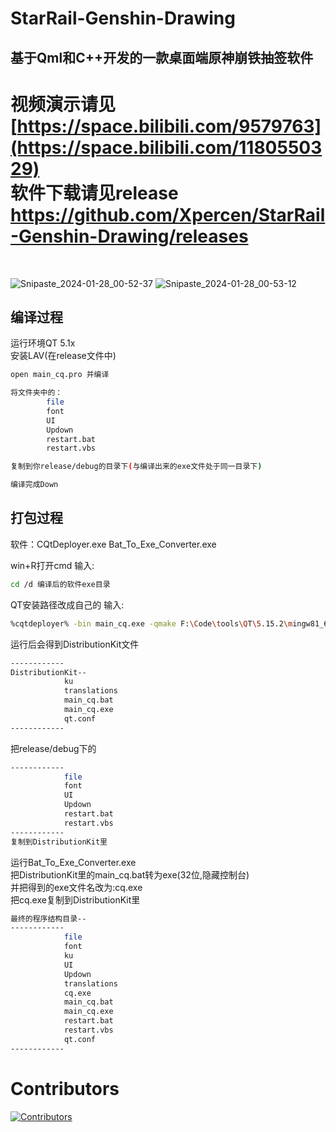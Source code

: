 # StarRail-Genshin-Drawing<br>
## 基于Qml和C++开发的一款桌面端原神崩铁抽签软件<br>
视频演示请见<br>
[https://space.bilibili.com/9579763](https://space.bilibili.com/1180550329)<br>
软件下载请见release<br>
https://github.com/Xpercen/StarRail-Genshin-Drawing/releases<br>
==
<br>

![Snipaste_2024-01-28_00-52-37](https://github.com/Xpercent-YX/StarRail-Genshin-Drawing/assets/149877139/455379bc-4f14-4630-89f6-2b84b5a4a8cc)
![Snipaste_2024-01-28_00-53-12](https://github.com/Xpercent-YX/StarRail-Genshin-Drawing/assets/149877139/64fe0885-11a6-4d13-b9de-4b090d5bf765)

## 编译过程
运行环境QT 5.1x<br>
安装LAV(在release文件中)
```bash
open main_cq.pro 并编译

将文件夹中的：
        file
        font
        UI
        Updown
        restart.bat
        restart.vbs

复制到你release/debug的目录下(与编译出来的exe文件处于同一目录下)

编译完成Down
```
## 打包过程
软件：CQtDeployer.exe
      Bat_To_Exe_Converter.exe

win+R打开cmd 输入:
```bash
cd /d 编译后的软件exe目录
```
QT安装路径改成自己的 输入:
```bash
%cqtdeployer% -bin main_cq.exe -qmake F:\Code\tools\QT\5.15.2\mingw81_64\bin\qmake.exe -qmlDir F:\Code\tools\QT\5.15.2\mingw81_64\qml -qmlOut ku -libOut ku -pluginOut ku
```
运行后会得到DistributionKit文件
```bash
------------
DistributionKit--
            ku
            translations
            main_cq.bat
            main_cq.exe
            qt.conf
------------
```
把release/debug下的
```bash
------------
            file
            font
            UI
            Updown
            restart.bat
            restart.vbs
------------
复制到DistributionKit里
```
运行Bat_To_Exe_Converter.exe<br>
把DistributionKit里的main_cq.bat转为exe(32位,隐藏控制台)<br>
并把得到的exe文件名改为:cq.exe<br>
把cq.exe复制到DistributionKit里<br>
```bash
最终的程序结构目录--
------------
            file
            font
            ku
            UI
            Updown
            translations
            cq.exe
            main_cq.bat
            main_cq.exe
            restart.bat
            restart.vbs
            qt.conf
------------
```
# Contributors

[![Contributors](https://contributors-img.web.app/image?repo=Xpercent-YX/Xpercent-YX)](https://github.com/Xpercen/Keyboard-monitoring/graphs/contributors)

